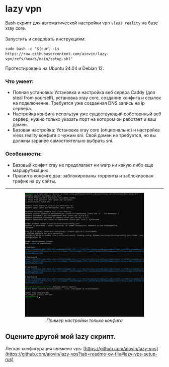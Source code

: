 # lazy vpn
Bash скрипт для автоматической настройки vpn `vless reality` на базе xray core.<br><br>
Запустить и следовать инструкциям:
```
sudo bash -c "$(curl -Ls https://raw.githubusercontent.com/aiovin/lazy-vpn/refs/heads/main/setup.sh)"
```
Протестировано на Ubuntu 24.04 и Debian 12.

### Что умеет:
- Полная установка: Установка и настройка веб сервра Caddy (для steal from yourself), установка xray core, создание конфига и ссылок на подключение. Требуется уже созданная DNS запись на ip сервера.
- Настройка конфига используя уже существующий собственный веб сервер, нужно только указать порт на котором он работает и ваш домен.
- Базовая настройка: Установка xray core (опционально) и настройка vless reality конфига с чужим sni. Свой домен не требуется, но вы должны заранее самостоятельно выбрать sni.

### Особенности:
- Базовый конфиг xray не предолагает ни warp ни какую либо еще маршрутизацию.
- Правил в конфиге два: заблокированы торренты и заблокирован трафик на ру сайты.

---

<p align="center">
  <img src="https://raw.githubusercontent.com/aiovin/lazy-vpn/refs/heads/main/example.png" width="75%">
  <br><i>Пример настройки только конфига</i>
</p>



## Оцените другой мой lazy скрипт.
Легкая конфигурация свежено vps:
[https://github.com/aiovin/lazy-vps](https://github.com/aiovin/lazy-vps?tab=readme-ov-file#lazy-vps-setup-rus)
